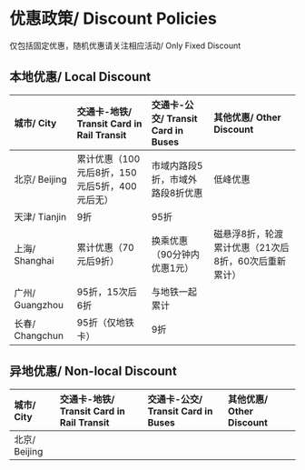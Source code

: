 # 优惠政策/ Discount Policies

仅包括固定优惠，随机优惠请关注相应活动/ Only Fixed Discount

## 本地优惠/ Local Discount
| 城市/ City | 交通卡-地铁/ Transit Card in Rail Transit | 交通卡-公交/ Transit Card in Buses | 其他优惠/ Other Discount | 
| :- | :- | :- | :- |
| 北京/ Beijing | 累计优惠（100元后8折，150元后5折，400元后无） | 市域内路段5折，市域外路段8折优惠 | 低峰优惠 |
| 天津/ Tianjin | 9折 | 95折 |
| 上海/ Shanghai | 累计优惠（70元后9折） | 换乘优惠（90分钟内优惠1元） | 磁悬浮8折，轮渡累计优惠（21次后8折，60次后重新累计） |
| 广州/ Guangzhou | 95折，15次后6折 | 与地铁一起累计 |
| 长春/ Changchun | 95折（仅地铁卡） | 9折 |

## 异地优惠/ Non-local Discount
| 城市/ City | 交通卡-地铁/ Transit Card in Rail Transit | 交通卡-公交/ Transit Card in Buses | 其他优惠/ Other Discount | 
| :- | :- | :- | :- |
| 北京/ Beijing |
